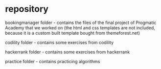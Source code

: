 # repository
bookingmanager folder - contains the files of the final project of Progmatic Academy that we worked on
(the html and css templates are not included, because it is a custom built template bought from themeforest.net)

codility folder - contains some exercises from codility

hackerrank folder - contains some exercises from hackerrank

practice folder - contains practicing algorithms


